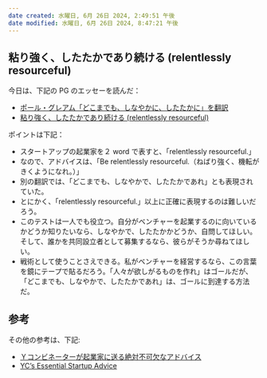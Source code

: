 ```yaml
---
date created: 水曜日, 6月 26日 2024, 2:49:51 午後
date modified: 水曜日, 6月 26日 2024, 8:47:21 午後
---
```


## 粘り強く、したたかであり続ける (relentlessly resourceful)

今日は、下記の PG のエッセーを読んだ：

- [ポール・グレアム「どこまでも、しなやかに、したたかに」を翻訳](http://blog.livedoor.jp/lionfan/archives/52682050.html)
- [粘り強く、したたかであり続ける (relentlessly resourceful)](https://blog.takaumada.com/entry/advice-from-paul-graham#粘り強くしたたかであり続ける-relentlessly-resourceful)

ポイントは下記：

- スタートアップの起業家を２ word で表すと、「relentlessly resourceful.」
- なので、アドバイスは、「Be relentlessly resourceful.（ねばり強く、機転がきくようになれ。）」
- 別の翻訳では、「どこまでも、しなやかで、したたかであれ」とも表現されていた。
- とにかく、「relentlessly resourceful.」以上に正確に表現するのは難しいだろう。
- このテストは一人でも役立つ。自分がベンチャーを起業するのに向いているかどうか知りたいなら、しなやかで、したたかかどうか、自問してほしい。そして、誰かを共同設立者として募集するなら、彼らがそうか尋ねてほしい。
- 戦術として使うことさえできる。私がベンチャーを経営するなら、この言葉を鏡にテープで貼るだろう。「人々が欲しがるものを作れ」はゴールだが、「どこまでも、しなやかで、したたかであれ」は、ゴールに到達する方法だ。

## 参考

その他の参考は、下記:

- [Ｙコンビネーターが起業家に送る絶対不可欠なアドバイス](https://note.com/tokyojack/n/n93900831d320)
- [YC’s Essential Startup Advice](https://www.ycombinator.com/blog/ycs-essential-startup-advice/)
